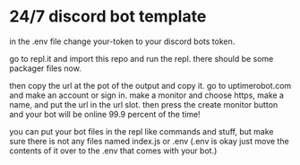 # 24/7 discord bot template

in the .env file change your-token to your discord bots token.

go to repl.it and import this repo and run the repl. there should be some packager files now.

then copy the url at the pot of the output and copy it. go to uptimerobot.com and make an account or sign in. make a monitor and choose https, make a name, and put the url in the url slot. then press the create monitor button and your bot will be online 99.9 percent of the time!

you can put your bot files in the repl like commands and stuff, but make sure there is not any files named index.js or .env (.env is okay just move the contents of it over to the .env that comes with your bot.)
